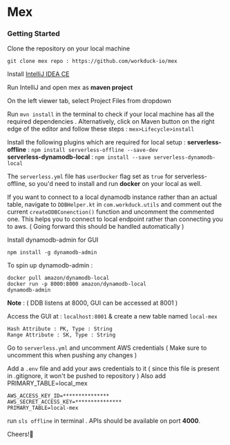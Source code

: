 # Mex

### Getting Started

Clone the repository on your local machine
```
git clone mex repo : https://github.com/workduck-io/mex
```


Install [IntelliJ IDEA CE](https://www.jetbrains.com/idea/download/#section=mac)

Run IntelliJ and open mex as **maven project**


On the left viewer tab, select Project Files from dropdown

Run `mvn install` in the terminal to check if your local machine has all the required dependencies . Alternatively, click on  Maven button on the right edge of the editor and follow these steps : `mex>Lifecycle>install`


Install the following plugins which are required for local setup :
**serverless-offline** : `npm install serverless-offline --save-dev` <br>
**serverless-dynamodb-local** : `npm install --save serverless-dynamodb-local`



The `serverless.yml` file has `userDocker` flag set as `true` for serverless-offline, so you'd need to install and run **docker** on your local as well.


If you want to connect to a local dynamodb instance rather than an actual table,
navigate to `DDBHelper.kt` in `com.workduck.utils`  and comment out the current `createDDBConenction()` function and uncomment the commented one. This helps you to connect to local endpoint rather than connecting you to aws. ( Going forward this should be handled automatically )


Install dynamodb-admin for GUI
```
npm install -g dynamodb-admin
```
To spin up dynamodb-admin :
```
docker pull amazon/dynamodb-local
docker run -p 8000:8000 amazon/dynamodb-local
dynamodb-admin
```
**Note** : ( DDB listens at 8000, GUI can be accessed at 8001 )


Access the GUI at : `localhost:8001` & create a new table named `local-mex`
```
Hash Attribute : PK, Type : String
Range Attribute : SK, Type : String
```

Go to `serverless.yml` and uncomment AWS credentials ( Make sure to uncomment this when pushing any changes )

Add a `.env` file and add your aws credentials to it ( since this file is present in .gitignore, it won't be pushed to repository )
Also add PRIMARY_TABLE=local_mex
```
AWS_ACCESS_KEY_ID=***************
AWS_SECRET_ACCESS_KEY=***************
PRIMARY_TABLE=local-mex
```

run `sls offline` in terminal . APIs should be available on port **4000**. 

Cheers!🍻